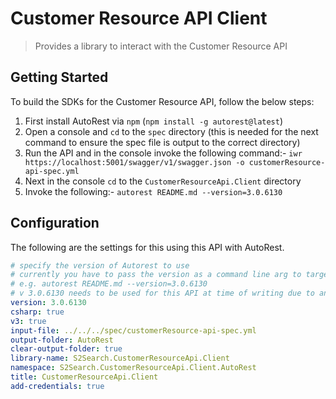 ﻿# Customer Resource API Client
> Provides a library to interact with the Customer Resource API

## Getting Started
To build the SDKs for the Customer Resource API, follow the below steps:
1. First install AutoRest via `npm` (`npm install -g autorest@latest`)
2. Open a console and `cd` to the `spec` directory (this is needed for the next command to ensure the spec file is output to the correct directory)
3. Run the API and in the console invoke the following command:- `iwr https://localhost:5001/swagger/v1/swagger.json -o customerResource-api-spec.yml`
4. Next in the console `cd` to the `CustomerResourceApi.Client` directory
5. Invoke the following:- `autorest README.md --version=3.0.6130`

## Configuration
The following are the settings for this using this API with AutoRest.

``` yaml
# specify the version of Autorest to use
# currently you have to pass the version as a command line arg to target a different version:
# e.g. autorest README.md --version=3.0.6130
# v 3.0.6130 needs to be used for this API at time of writing due to an autorest issue with multipart formdata
version: 3.0.6130
csharp: true
v3: true
input-file: ../../../spec/customerResource-api-spec.yml
output-folder: AutoRest
clear-output-folder: true
library-name: S2Search.CustomerResourceApi.Client
namespace: S2Search.CustomerResourceApi.Client.AutoRest
title: CustomerResourceApi.Client
add-credentials: true

```